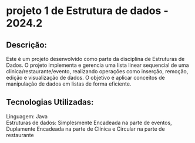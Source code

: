 <h1>projeto 1 de Estrutura de dados - 2024.2</h1>
<h2>Descrição:</h2>
Este é um projeto desenvolvido como parte da disciplina de Estruturas de Dados. O projeto implementa e gerencia uma lista linear sequencial de uma clinica/restaurante/evento, realizando operações como inserção, remoção, edição e visualização de dados. O objetivo é aplicar conceitos de manipulação de dados em listas de forma eficiente.
<h2>Tecnologias Utilizadas:</h2>
Linguagem: Java
<br>
Estruturas de dados: Simplesmente Encadeada na parte de eventos, Duplamente Encadeada na parte de Clínica e Circular na parte de restaurante
